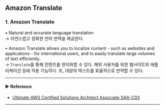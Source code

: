 ## Amazon Translate
### 1. Amazon Translate
• Natural and accurate language translation  
→ 자연스럽고 정확한 언어 번역을 제공한다.

• Amazon Translate allows you to localize content - such as websites and applications - for international users, and to easily translate large volumes of text efficiently.  
→ `Translate`를 통해 컨텐츠를 현지화할 수 있다. 해외 사용자를 위한 웹사이트와 애플리케이션 등에 적용 가능하다. 또, 대량의 텍스트를 효율적으로 번역할 수 있다.

---
#### ▶ Reference
- [Ultimate AWS Certified Solutions Architect Associate SAA-C03](https://www.udemy.com/course/aws-certified-solutions-architect-associate-saa-c03/)
---